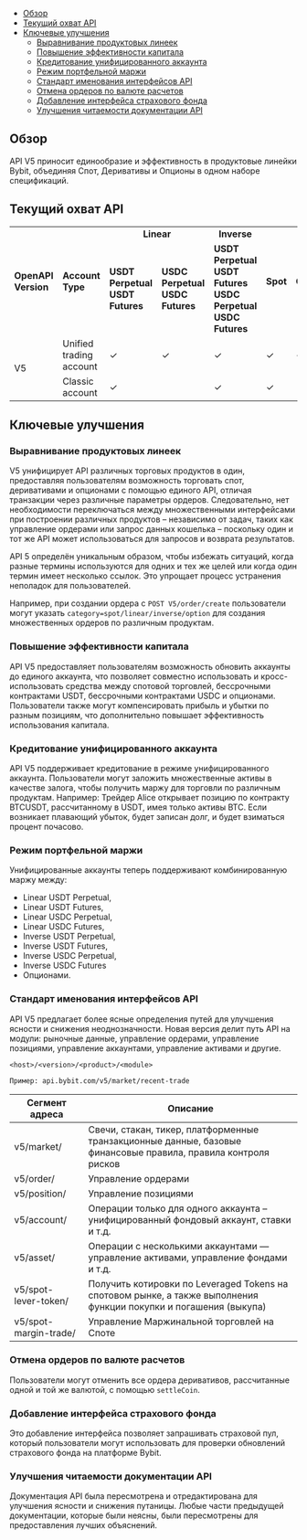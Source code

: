 - [Обзор](#обзор)
- [Текущий охват API](#текущий-охват-api)
- [Ключевые улучшения](#ключевые-улучшения)
  - [Выравнивание продуктовых линеек](#выравнивание-продуктовых-линеек)
  - [Повышение эффективности капитала](#повышение-эффективности-капитала)
  - [Кредитование унифицированного аккаунта](#кредитование-унифицированного-аккаунта)
  - [Режим портфельной маржи](#режим-портфельной-маржи)
  - [Стандарт именования интерфейсов API](#стандарт-именования-интерфейсов-api)
  - [Отмена ордеров по валюте расчетов](#отмена-ордеров-по-валюте-расчетов)
  - [Добавление интерфейса страхового фонда](#добавление-интерфейса-страхового-фонда)
  - [Улучшения читаемости документации API](#улучшения-читаемости-документации-api)

<a id="обзор"></a>

## Обзор

API V5 приносит единообразие и эффективность в продуктовые линейки Bybit, объединяя Спот, Деривативы и Опционы в одном
наборе спецификаций.

<a id="текущий-охват-api"></a>

## Текущий охват API

<table class="iksweb">
		<tr>
			<td rowspan="2"><b>OpenAPI Version</b></td>
			<td rowspan="2"><b>Account Type</b></td>
			<td colspan="2" align="center"><b>Linear</b></td>
			<td colspan=""  align="center"><b>Inverse</b></td>
			<td rowspan="2"><b>Spot</b></td>
			<td rowspan="2"><b>Options</b></td>
		</tr>
		<tr>
			<td><b>USDT Perpetual<br>USDT Futures</b></td>
			<td><b>USDC Perpetual<br>USDC Futures</b></td>
			<td><b>USDT Perpetual<br>USDT Futures<br>USDC Perpetual<br>USDC Futures</b></td>
		</tr>
		<tr>
			<td rowspan="2">V5</td>
			<td>Unified trading account</td>
			<td>✓</td>
			<td>✓</td>
			<td>✓</td>
			<td>✓</td>
			<td>✓</td>
		</tr>
		<tr>
			<td>Classic account</td>
			<td>✓</td>
			<td></td>
			<td>✓</td>
			<td>✓</td>
			<td></td>
		</tr>
</table>

<a id="ключевые-улучшения"></a>

## Ключевые улучшения

<a id="выравнивание-продуктовых-линеек"></a>

### Выравнивание продуктовых линеек

V5 унифицирует API различных торговых продуктов в один, предоставляя пользователям возможность торговать спот,
деривативами и опционами с помощью единого API, отличая транзакции через различные параметры ордеров.
Следовательно, нет необходимости переключаться между множественными интерфейсами при построении различных
продуктов – независимо от задач, таких как управление ордерами или запрос данных кошелька – поскольку один и тот же
API может использоваться для запросов и возврата результатов.

API 5 определён уникальным образом, чтобы избежать ситуаций, когда разные термины используются для одних и
тех же целей или когда один термин имеет несколько ссылок. Это упрощает процесс устранения неполадок для пользователей.

Например, при создании ордера с `POST V5/order/create` пользователи могут указать `category=spot/linear/inverse/option`
для создания множественных ордеров по различным продуктам.

<a id="повышение-эффективности-капитала"></a>

### Повышение эффективности капитала

API V5 предоставляет пользователям возможность обновить аккаунты до единого аккаунта, что позволяет совместно
использовать и кросс-использовать средства между спотовой торговлей, бессрочными контрактами USDT, бессрочными
контрактами USDC и опционами. Пользователи также могут компенсировать прибыль и убытки по разным позициям,
что дополнительно повышает эффективность использования капитала.

<a id="кредитование-унифицированного-аккаунта"></a>

### Кредитование унифицированного аккаунта

API V5 поддерживает кредитование в режиме унифицированного аккаунта. Пользователи могут заложить множественные активы
в качестве залога, чтобы получить маржу для торговли по различным продуктам.
Например: Трейдер Alice открывает позицию по контракту BTCUSDT, рассчитанному в USDT, имея только активы BTC. Если
возникает плавающий убыток, будет записан долг, и будет взиматься процент почасово.

<a id="режим-портфельной-маржи"></a>

### Режим портфельной маржи

Унифицированные аккаунты теперь поддерживают комбинированную маржу между:

- Linear USDT Perpetual,
- Linear USDT Futures,
- Linear USDC Perpetual,
- Linear USDC Futures,
- Inverse USDT Perpetual,
- Inverse USDT Futures,
- Inverse USDC Perpetual,
- Inverse USDC Futures
- Опционами.

<a id="стандарт-именования-интерфейсов-api"></a>

### Стандарт именования интерфейсов API

API V5 предлагает более ясные определения путей для улучшения ясности и снижения неоднозначности. Новая версия делит
путь API на модули: рыночные данные, управление ордерами, управление позициями, управление аккаунтами, управление
активами и другие.

`<host>/<version>/<product>/<module>`

`Пример: api.bybit.com/v5/market/recent-trade`

|Сегмент адреса	        |Описание                                                                                                             |
|-----------------------|---------------------------------------------------------------------------------------------------------------------|
|v5/market/           	|Свечи, стакан, тикер, платформенные транзакционные данные, базовые финансовые правила, правила контроля рисков       |
|v5/order/        	    |Управление ордерами                                                                                                  |
|v5/position/	        |Управление позициями                                                                                                 |
|v5/account/  	        |Операции только для одного аккаунта – унифицированный фондовый аккаунт, ставки и т.д.                                |
|v5/asset/	            |Операции с несколькими аккаунтами — управление активами, управление фондами и т.д.                                   |
|v5/spot-lever-token/  	|Получить котировки по Leveraged Tokens на спотовом рынке, а также выполнения функции покупки и погашения (выкупа)    |
|v5/spot-margin-trade/  |Управление Маржинальной торговлей на Споте                                                                           |

<a id="отмена-ордеров-по-валюте-расчетов"></a>

### Отмена ордеров по валюте расчетов

Пользователи могут отменить все ордера деривативов, рассчитанные одной и той же валютой, с помощью `settleCoin`.

<a id="добавление-интерфейса-страхового-фонда"></a>

### Добавление интерфейса страхового фонда

Это добавление интерфейса позволяет запрашивать страховой пул, который пользователи могут использовать для проверки
обновлений страхового фонда на платформе Bybit.

<a id="улучшения-читаемости-документации-api"></a>

### Улучшения читаемости документации API

Документация API была пересмотрена и отредактирована для улучшения ясности и снижения путаницы. Любые части предыдущей
документации, которые были неясны, были пересмотрены для предоставления лучших объяснений.
